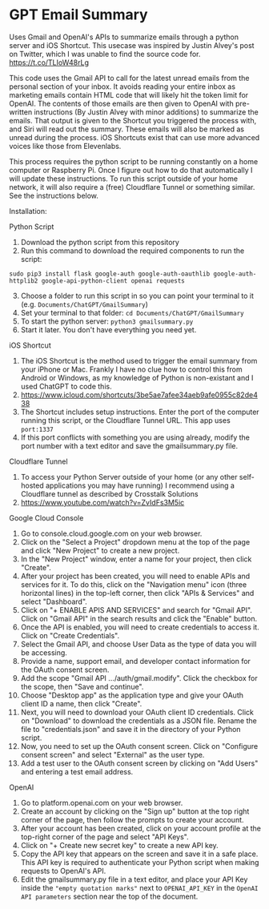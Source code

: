 # GPT Email Summary
Uses Gmail and OpenAI's APIs to summarize emails through a python server and iOS Shortcut. This usecase was inspired by Justin Alvey's post on Twitter, which I was unable to find the source code for. https://t.co/TLIoW48rLg

This code uses the Gmail API to call for the latest unread emails from the personal section of your inbox. It avoids reading your entire inbox as marketing emails contain HTML code that will likely hit the token limit for OpenAI. The contents of those emails are then given to OpenAI with pre-written instructions (By Justin Alvey with minor additions) to summarize the emails. That output is given to the Shortcut you triggered the process with, and Siri will read out the summary. These emails will also be marked as unread during the process. iOS Shortcuts exist that can use more advanced voices like those from Elevenlabs.

This process requires the python script to be running constantly on a home computer or Raspberry Pi. Once I figure out how to do that automatically I will update these instructions. To run this script outside of your home network, it will also require a (free) Cloudflare Tunnel or something similar. See the instructions below.

Installation:

Python Script
1. Download the python script from this repository
2. Run this command to download the required components to run the script:

```sudo pip3 install flask google-auth google-auth-oauthlib google-auth-httplib2 google-api-python-client openai requests```

3. Choose a folder to run this script in so you can point your terminal to it (e.g. ```Documents/ChatGPT/GmailSummary```)
4. Set your terminal to that folder: ```cd Documents/ChatGPT/GmailSummary```
5. To start the python server: ```python3 gmailsummary.py```
6. Start it later. You don't have everything you need yet.

iOS Shortcut
1. The iOS Shortcut is the method used to trigger the email summary from your iPhone or Mac. Frankly I have no clue how to control this from Android or Windows, as my knowledge of Python is non-existant and I used ChatGPT to code this.
2. https://www.icloud.com/shortcuts/3be5ae7afee34aeb9afe0955c82de438
3. The Shortcut includes setup instructions. Enter the port of the computer running this script, or the Cloudflare Tunnel URL. This app uses ```port:1337```
4. If this port conflicts with something you are using already, modify the port number with a text editor and save the gmailsummary.py file.

Cloudflare Tunnel
1. To access your Python Server outside of your home (or any other self-hosted applications you may have running) I recommend using a Cloudflare tunnel as described by Crosstalk Solutions
2. https://www.youtube.com/watch?v=ZvIdFs3M5ic

Google Cloud Console
1. Go to console.cloud.google.com on your web browser.
2. Click on the "Select a Project" dropdown menu at the top of the page and click "New Project" to create a new project.
3. In the "New Project" window, enter a name for your project, then click "Create".
4. After your project has been created, you will need to enable APIs and services for it. To do this, click on the "Navigation menu" icon (three horizontal lines) in the top-left corner, then click "APIs & Services" and select "Dashboard".
5. Click on "+ ENABLE APIS AND SERVICES" and search for "Gmail API". Click on "Gmail API" in the search results and click the "Enable" button.
6. Once the API is enabled, you will need to create credentials to access it. Click on "Create Credentials".
7. Select the Gmail API, and choose User Data as the type of data you will be accessing.
8. Provide a name, support email, and developer contact information for the OAuth consent screen.
9. Add the scope "Gmail API …/auth/gmail.modify". Click the checkbox for the scope, then "Save and continue".
10. Choose "Desktop app" as the application type and give your OAuth client ID a name, then click "Create".
11. Next, you will need to download your OAuth client ID credentials. Click on "Download" to download the credentials as a JSON file. Rename the file to "credentials.json" and save it in the directory of your Python script.
12. Now, you need to set up the OAuth consent screen. Click on "Configure consent screen" and select "External" as the user type.
13. Add a test user to the OAuth consent screen by clicking on "Add Users" and entering a test email address.

OpenAI
1. Go to platform.openai.com on your web browser.
2. Create an account by clicking on the "Sign up" button at the top right corner of the page, then follow the prompts to create your account.
3. After your account has been created, click on your account profile at the top-right corner of the page and select "API Keys".
4. Click on "+ Create new secret key" to create a new API key.
5. Copy the API key that appears on the screen and save it in a safe place. This API key is required to authenticate your Python script when making requests to OpenAI's API.
6. Edit the gmailsummary.py file in a text editor, and place your API Key inside the ```"empty quotation marks"``` next to ```OPENAI_API_KEY``` in the ```OpenAI API parameters``` section near the top of the document.
